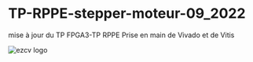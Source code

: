 # TP-RPPE-stepper-moteur-09_2022
mise à jour du TP FPGA3-TP RPPE  Prise en main de Vivado et de Vitis

![ezcv logo](https://github.com/fabzz60/TP_FPGA3_stepper_motor/blob/main/TP_RPPE_avec_microblaze.png)
